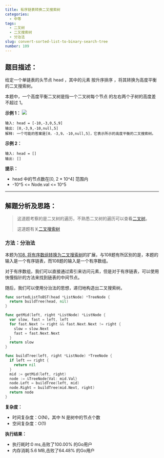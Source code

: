 ```yaml
---
title: 有序链表转换二叉搜索树
categories:
  - 中等
tags:
  - 二叉树
  - 二叉搜索树
  - 分治法
slug: convert-sorted-list-to-binary-search-tree
number: 109
---
```


## 题目描述：

给定一个单链表的头节点 head ，其中的元素 按升序排序 ，将其转换为高度平衡的二叉搜索树。

本题中，一个高度平衡二叉树是指一个二叉树每个节点 的左右两个子树的高度差不超过 1。

**示例 1：**
![](/img/leetcode/109有序链表转换二叉搜索树/linked.jpg)
```
输入: head = [-10,-3,0,5,9]
输出: [0,-3,9,-10,null,5]
解释: 一个可能的答案是[0，-3,9，-10,null,5]，它表示所示的高度平衡的二叉搜索树。
```


**示例 2：**
```
输入: head = []
输出: []
```


**提示：**
- head 中的节点数在[0, 2 * 10^4] 范围内
- -10^5 <= Node.val <= 10^5


---
## 解题分析及思路：


> 这道题考察的是二叉树的遍历，不熟悉二叉树的遍历可以查看[二叉树](/bTree)。
> 
> 这道题有关[二叉搜索树](/bst)

### 方法：分治法

本题为[108. 将有序数组转换为二叉搜索树](/leetcode/convert-sorted-array-to-binary-search-tree)的扩展，与108题有所区别的是，本题的输入是一个有序链表，而108题的输入是一个有序数组。

对于有序数组，我们可以直接通过索引来访问元素，但是对于有序链表，可以使用快慢指针的方法来找到链表的中间节点。

随后，我们可以使用分治法的思想，递归地构造出二叉搜索树。

```go
func sortedListToBST(head *ListNode) *TreeNode {
  return buildTree(head, nil)
}

func getMid(left, right *ListNode) *ListNode {
  var slow, fast = left, left
  for fast.Next != right && fast.Next.Next != right {
    slow = slow.Next
    fast = fast.Next.Next
  }
  return slow
}

func buildTree(left, right *ListNode) *TreeNode {
  if left == right {
    return nil
  }
  mid := getMid(left, right)
  node := &TreeNode{Val: mid.Val}
  node.Left = buildTree(left, mid)
  node.Right = buildTree(mid.Next, right)
  return node
}
```

**复杂度：**

- 时间复杂度：O(N)，其中 N 是树中的节点个数
- 空间复杂度：O(1)

**执行结果：**

- 执行耗时:0 ms,击败了100.00% 的Go用户
- 内存消耗:5.6 MB,击败了64.48% 的Go用户
